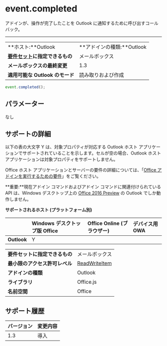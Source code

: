 

# <a name="event.completed"></a>event.completed
アドインが、操作が完了したことを Outlook に通知するために呼び出すコールバック。

****

|||
|:-----|:-----|
|**ホスト:**Outlook|**アドインの種類:**Outlook|
|**[要件セット](../../docs/overview/specify-office-hosts-and-api-requirements.md)に指定できるもの**|メールボックス|
|**メールボックスの最終変更**|1.3|
|**適用可能な Outlook のモード**|読み取りおよび作成|



```js
event.completed();
```


## <a name="parameters"></a>パラメーター

なし


## <a name="support-details"></a>サポートの詳細


以下の表の大文字 Y は、対象プロパティが対応する Outlook ホスト アプリケーションでサポートされていることを示します。セルが空の場合、Outlook ホスト アプリケーションは対象プロパティをサポートしません。

Office ホスト アプリケーションとサーバーの要件の詳細については、「[Office アドインを実行するための要件](../../docs/overview/requirements-for-running-office-add-ins.md)」をご覧ください。

 **重要:**現在アドイン コマンドおよびアドイン コマンドに関連付けられている API は、Windows デスクトップ上の [Office 2016 Preview](https://products.office.com/en-us/office-2016-preview) の Outlook でしか動作しません。


**サポートされるホスト (プラットフォーム別)**


| |**Windows デスクトップ版 Office**|**Office Online (ブラウザー)**|**デバイス用 OWA**|
|:-----|:-----|:-----|:-----|
|**Outlook**|Y|||

|||
|:-----|:-----|
|**要件セットに指定できるもの**|メールボックス|
|**最小限のアクセス許可レベル**|[ReadWriteItem](../../docs/outlook/understanding-outlook-add-in-permissions.md)|
|**アドインの種類**|Outlook|
|**ライブラリ**|Office.js|
|**名前空間**|Office|

## <a name="support-history"></a>サポート履歴




|**バージョン**|**変更内容**|
|:-----|:-----|
|1.3|導入|
